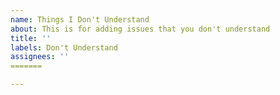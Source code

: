 ```yaml
---
name: Things I Don't Understand
about: This is for adding issues that you don't understand
title: ''
labels: Don't Understand
assignees: ''
=======

---
```


